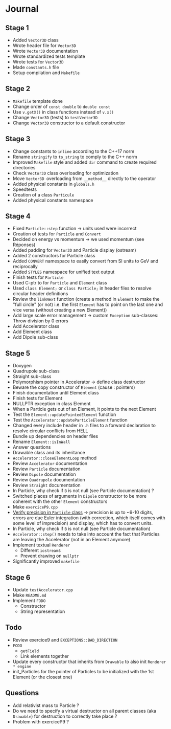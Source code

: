 # Journal

## Stage 1

- Added `Vector3D` class
- Wrote header file for `Vector3D`
- Wrote `Vector3D` documentation
- Wrote standardized tests template
- Wrote tests for `Vector3D`
- Made `constants.h` file
- Setup compilation and `Makefile`

## Stage 2

- `Makefile` template done
- Change order of `const double` to `double const`
- Use `v.getX()` in class functions instead of `v.x()`
- Change `Vector3D` (tests) to `testVector3D`
- Change `Vector3D` constructor to a default constructor

## Stage 3

- Change constants to `inline` according to the C++17 norm
- Rename `stringify` to `to_string` to comply to the C++ norm
- Improved `Makefile` style and added `dir` command to create required directories
- Check `Vector3D` class overloading for optimization
- Move `Vector3D `overloading from `__method__` directly to the operator
- Added physical constants in `globals.h`
- Speedtests
- Creation of a class `Particule`
- Added physical constants namespace

## Stage 4

- Fixed `Particle::step` function -> units used were incorrect
- Creation of tests for `Particle` and `Convert`
- Decided on energy vs momentum -> we used momentum (see Réponses)
- Added padding for `Vector3D` and Particle display (ostream)
- Added 2 constructors for Particle class
- Added `CONVERT` namespace to easily convert from SI units to GeV and reciprocally
- Added `STYLES` namespace for unified text output
- Finish tests for `Particle`
- Used C-ptr to for `Particle` and `Element` class
- Used `class Element;` or `class Particle;` in header files to resolve circular header definitions
- Review the `linkNext` function (create a method in `Element` to make the "full circle" (or not) i.e. the first `Element` has to point on the last one and vice versa (without creating a new Element))
- Add large scale error management -> custom `Exception` sub-classes: Throw division by 0 errors
- Add Accelerator class
- Add Element class
- Add Dipole sub-class

## Stage 5

- Doxygen
- Quadrupole sub-class
- Straight sub-class
- Polymorphism pointer in Accelerator -> define class destructor
- Beware the copy constructor of `Element` (cause : pointers)
- Finish documentation until Element class
- Finish tests for Element
- NULLPTR exception in class Element
- When a Particle gets out of an Element, it points to the next Element
- Test the `Element::updatePointedElement` function
- Test the `Accelerator::updateParticleElement` function
- Changed every include header in `.h` files to a forward declaration to resolve circular conflicts from HELL
- Bundle up dependencies on header files
- Rename `Element::isInWall`
- Answer questions
- Drawable class and its inheritance
- `Accelerator::closeElementLoop` method
- Review `Accelerator` documentation
- Review `Particle` documentation
- Review `Dipole` documentation
- Review `Quadrupole` documentation
- Review `Straight` documentation
- In Particle, why check if `B` is not null (see Particle documentation) ?
- Switched places of arguments in `Dipole` constructor to be more coherent with the other `Element` constructors
- Make `exerciceP9.cpp`
- [Verify precision in `Particle` class](https://moodle.epfl.ch/mod/forum/discuss.php?d=15995) -> precision is up to \~9-10 digits, errors are due Euler integration (with correction, which itself comes with some level of imprecision) and display, which has to convert units.
- In Particle, why check if `B` is not null (see Particle documentation)
- `Accelerator::step()` needs to take into account the fact that Particles are leaving the Accelerator (not in an Element anymore)
- Implement textual `Renderer`
	- Different `iostream`s
	- Prevent drawing on `nullptr`
- Significantly improved `makefile`

## Stage 6

- Update `testAccelerator.cpp`
- Make `README.md`
- Implement `FODO`
	- Constructor
	- String representation

## Todo

- Review exercice9 and `EXCEPTIONS::BAD_DIRECTION`
- `FODO`
	- `getField`
	- Link elements together
- Update every constructor that inherits from `Drawable` to also init `Renderer * engine`
- init_Particles for the pointer of Particles to be initialized with the 1st Element (or the closest one)

## Questions

- Add relativist mass to Particle ?
- Do we need to specify a virtual destructor on all parent classes (aka `Drawable`) for destruction to correctly take place ?
- Problem with exerciceP9 ?
